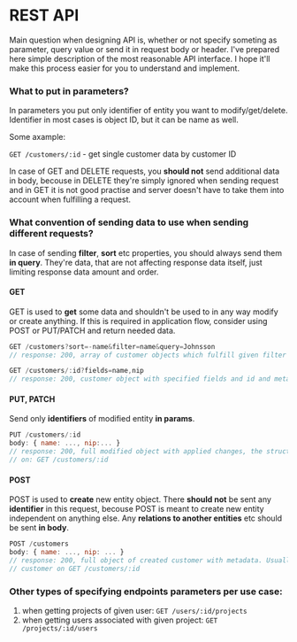 # REST API

Main question when designing API is, whether or not specify someting as parameter, query value or send it in request body 
or header. I've prepared here simple description of the most reasonable API interface. I hope it'll make this process easier 
for you to understand and implement.

### What to put in parameters?

In parameters you put only identifier of entity you want to modify/get/delete. Identifier in most cases is object ID, but it
can be name as well.

Some axample:

`GET /customers/:id` - get single customer data by customer ID

In case of GET and DELETE requests, you __should not__ send additional data in body, becouse in DELETE they're simply 
ignored when sending request and in GET it is not good practise and server doesn't have to take them into account
when fulfilling a request.

### What convention of sending data to use when sending different requests?

In case of sending __filter__, __sort__ etc properties, you should always send them __in query__. They're data, that are not 
affecting response data itself, just limiting response data amount and order.

#### GET

GET is used to __get__ some data and shouldn't be used to in any way modify or create anything. If this is required in 
application flow, consider using POST or PUT/PATCH and return needed data. 

```javascript
GET /customers?sort=-name&filter=name&query=Johnsson
// response: 200, array of customer objects which fulfill given filter and are sorted in ascending order ('-' = asc, '+' = desc)
```
```javascript
GET /customers/:id?fields=name,nip
// response: 200, customer object with specified fields and id and metadata (e.g. createdBy, modifiedBy, createdAt...)
```

#### PUT, PATCH

Send only __identifiers__ of modified entity __in params__.

```javascript
PUT /customers/:id
body: { name: ..., nip:... } 
// response: 200, full modified object with applied changes, the structure should be the same as when getting single object
// on: GET /customers/:id
```

#### POST

POST is used to __create__ new entity object. There __should not__ be sent any __identifier__ in this request, becouse POST 
is meant to create new entity independent on anything else. Any __relations to another entities__ etc should be sent __in 
body__.

```javascript
POST /customers
body: { name: ..., nip: ... }
// response: 200, full object of created customer with metadata. Usually corresponds to what is returned when getting single 
// customer on GET /customers/:id
```

### Other types of specifying endpoints parameters per use case:

1. when getting projects of given user: 
`GET /users/:id/projects`
1. when getting users associated with given project:
`GET /projects/:id/users`

